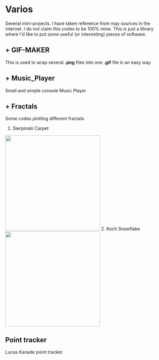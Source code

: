 # Varios
Several mini-projects. I have taken reference from may sources in the internet. I do not claim this codes to be 100% mine. This is just a library where I'd like to put some useful (or interesting) pieces of software.

## + GIF-MAKER
This is used to wrap several **.png** files into one **.gif** file in an easy way

## + Music_Player
Small and simple console Music Player

## + Fractals
Some codes plotting different fractals.
  1. Sierpinski Carpet
  <img src="https://github.com/Migran99/Python---Varios/blob/master/sierpinski_carpet.gif" width="300" height="300">
  2. Koch Snowflake
  <img src="https://github.com/Migran99/Python---Varios/blob/master/koch_snowflake.gif" width="300" height="300">
  
## Point tracker
Lucas Kanade point tracker.

